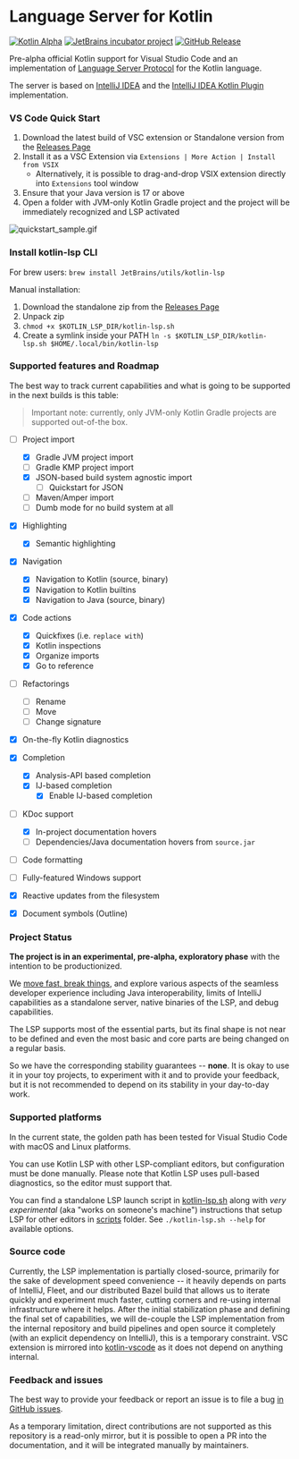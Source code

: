 Language Server for Kotlin
========

[![Kotlin Alpha](https://kotl.in/badges/experimental.svg)](https://kotlinlang.org/docs/components-stability.html)
[![JetBrains incubator project](https://jb.gg/badges/incubator.svg)](https://confluence.jetbrains.com/display/ALL/JetBrains+on+GitHub)
[![GitHub Release](https://img.shields.io/github/v/release/Kotlin/kotlin-lsp)](https://github.com/Kotlin/kotlin-lsp/releases/latest)

Pre-alpha official Kotlin support for Visual Studio Code and an implementation of [Language Server Protocol](https://github.com/Microsoft/language-server-protocol)
for the Kotlin language.

The server is based on [IntelliJ IDEA](https://github.com/JetBrains/intellij-community) and the [IntelliJ IDEA Kotlin Plugin](https://github.com/JetBrains/intellij-community/tree/master/plugins/kotlin)
implementation.

### VS Code Quick Start

1. Download the latest build of VSC extension or Standalone version from the [Releases Page](https://github.com/Kotlin/kotlin-lsp/releases)
2. Install it as a VSC Extension via `Extensions | More Action | Install from VSIX`
    * Alternatively, it is possible to drag-and-drop VSIX extension directly into `Extensions` tool window
3. Ensure that your Java version is 17 or above
4. Open a folder with JVM-only Kotlin Gradle project and the project will be immediately recognized and LSP activated

![quickstart_sample.gif](images/quickstart_sample.gif)

### Install kotlin-lsp CLI

For brew users: `brew install JetBrains/utils/kotlin-lsp`

Manual installation:
1. Download the standalone zip from the [Releases Page](https://github.com/Kotlin/kotlin-lsp/releases)
2. Unpack zip
3. `chmod +x $KOTLIN_LSP_DIR/kotlin-lsp.sh`
4. Create a symlink inside your PATH `ln -s $KOTLIN_LSP_DIR/kotlin-lsp.sh $HOME/.local/bin/kotlin-lsp`

### Supported features and Roadmap

The best way to track current capabilities and what is going to be supported in the next builds is this table:

>Important note: currently, only JVM-only Kotlin Gradle projects are supported out-of-the box.

* [ ] Project import
  * [x] Gradle JVM project import
  * [ ] Gradle KMP project import
  * [x] JSON-based build system agnostic import
    * [ ] Quickstart for JSON
  * [ ] Maven/Amper import
  * [ ] Dumb mode for no build system at all
* [x] Highlighting
  * [x] Semantic highlighting
* [x] Navigation
  * [x] Navigation to Kotlin (source, binary)
  * [x] Navigation to Kotlin builtins
  * [x] Navigation to Java (source, binary)
* [x] Code actions
  * [x] Quickfixes (i.e. `replace with`)
  * [x] Kotlin inspections
  * [x] Organize imports
  * [x] Go to reference
* [ ] Refactorings
  * [ ] Rename
  * [ ] Move
  * [ ] Change signature
* [x] On-the-fly Kotlin diagnostics
* [x] Completion
  * [x] Analysis-API based completion
  * [x] IJ-based completion
    * [x] Enable IJ-based completion
* [ ] KDoc support
  * [x] In-project documentation hovers
  * [ ] Dependencies/Java documentation hovers from `source.jar`
* [ ] Code formatting
* [ ] Fully-featured Windows support
* [x] Reactive updates from the filesystem
* [x] Document symbols (Outline) 


### Project Status

**The project is in an experimental, pre-alpha, exploratory phase** with the intention to be productionized.

We [move fast, break things](https://xkcd.com/1428/), and explore various aspects of the seamless developer experience 
including Java interoperability, limits of IntelliJ capabilities as a standalone server, native binaries of the LSP, and 
debug capabilities.

The LSP supports most of the essential parts, but its final shape is not near to be defined and 
even the most basic and core parts are being changed on a regular basis.

So we have the corresponding stability guarantees -- **none**. It is okay to use it in your toy 
projects, to experiment with it and to provide your feedback, but it is not recommended 
to depend on its stability in your day-to-day work.


### Supported platforms

In the current state, the golden path has been tested for Visual Studio Code with macOS and Linux platforms.

You can use Kotlin LSP with other LSP-compliant editors, but configuration must be done manually.
Please note that Kotlin LSP uses pull-based diagnostics, so the editor must support that.

You can find a standalone LSP launch script in [kotlin-lsp.sh](scripts/kotlin-lsp.sh) along
with _very experimental_ (aka "works on someone's machine") instructions that setup LSP for other editors in [scripts](scripts) folder.
See `./kotlin-lsp.sh --help` for available options.

### Source code

Currently, the LSP implementation is partially closed-source, primarily for the sake of development speed convenience -- 
it heavily depends on parts of IntelliJ, Fleet, and our distributed Bazel build that allows us to 
iterate quickly and experiment much faster, cutting corners and re-using internal infrastructure where it helps.
After the initial stabilization phase and defining the final set of capabilities, we will de-couple the LSP implementation from the internal repository 
and build pipelines and open source it completely (with an explicit dependency on IntelliJ), this is a temporary constraint.
VSC extension is mirrored into [kotlin-vscode](kotlin-vscode) as it does not depend on anything internal.

### Feedback and issues

The best way to provide your feedback or report an issue is to file a bug [in GitHub issues](https://github.com/Kotlin/kotlin-lsp/issues/new).

As a temporary limitation, direct contributions are not supported as this repository is a read-only mirror,
but it is possible to open a PR into the documentation, and it will be integrated manually by maintainers.
